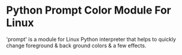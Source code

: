 # Python Prompt Color Module For Linux

'prompt' is a module for Linux Python interpreter that helps to quickly change foreground &amp; back ground colors &amp; a few effects.
